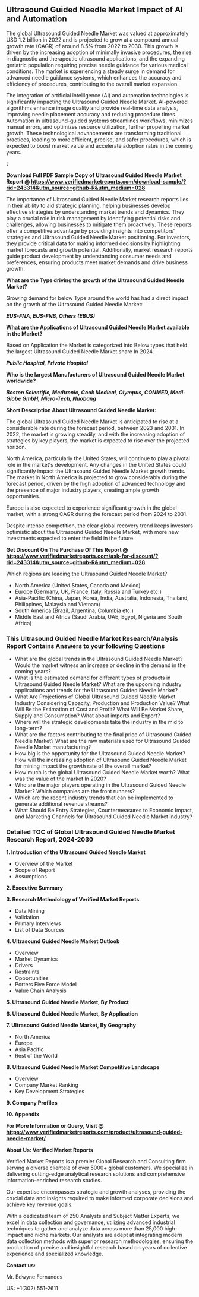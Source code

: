 <h2>Ultrasound Guided Needle Market Impact of AI and Automation</h2><p>The global Ultrasound Guided Needle Market was valued at approximately USD 1.2 billion in 2022 and is projected to grow at a compound annual growth rate (CAGR) of around 8.5% from 2022 to 2030. This growth is driven by the increasing adoption of minimally invasive procedures, the rise in diagnostic and therapeutic ultrasound applications, and the expanding geriatric population requiring precise needle guidance for various medical conditions. The market is experiencing a steady surge in demand for advanced needle guidance systems, which enhances the accuracy and efficiency of procedures, contributing to the overall market expansion.</p><p>The integration of artificial intelligence (AI) and automation technologies is significantly impacting the Ultrasound Guided Needle Market. AI-powered algorithms enhance image quality and provide real-time data analysis, improving needle placement accuracy and reducing procedure times. Automation in ultrasound-guided systems streamlines workflows, minimizes manual errors, and optimizes resource utilization, further propelling market growth. These technological advancements are transforming traditional practices, leading to more efficient, precise, and safer procedures, which is expected to boost market value and accelerate adoption rates in the coming years.</p>t</p><p id="" class=""><strong>Download Full PDF Sample Copy of Ultrasound Guided Needle Market Report @ <a href="https://www.verifiedmarketreports.com/download-sample/?rid=243314&utm_source=github-R&utm_medium=028" target="_blank">https://www.verifiedmarketreports.com/download-sample/?rid=243314&utm_source=github-R&utm_medium=028</a></strong></p><p>The importance of&nbsp;Ultrasound Guided Needle Market research reports lies in their ability to aid strategic planning, helping businesses develop effective strategies by understanding market trends and dynamics. They play a crucial role in risk management by identifying potential risks and challenges, allowing businesses to mitigate them proactively. These reports offer a competitive advantage by providing insights into competitors' strategies and Ultrasound Guided Needle Market positioning. For investors, they provide critical data for making informed decisions by highlighting market forecasts and growth potential. Additionally, market research reports guide product development by understanding consumer needs and preferences, ensuring products meet market demands and drive business growth.</p><p><strong>What are the&nbsp;Type driving the growth of the Ultrasound Guided Needle Market?</strong></p><p id="" class="">Growing demand for below Type around the world has had a direct impact on the growth of the Ultrasound Guided Needle Market:</p><em><strong>EUS-FNA, EUS-FNB, Others (EBUS)</strong></em></p><strong>What are the&nbsp;Applications&nbsp;of Ultrasound Guided Needle Market available in the Market?</strong></p><p id="" class="">Based on Application the Market is categorized into Below types that held the largest Ultrasound Guided Needle Market share In 2024.</p><em><strong>Public Hospital, Private Hospital</strong></em></p><strong>Who is the largest Manufacturers of Ultrasound Guided Needle Market worldwide?</strong></p><p><em><strong>Boston Scientific, Medtronic, Cook Medical, Olympus, CONMED, Medi-Globe GmbH, Micro-Tech, Nuobang</strong></em></p><p id="" class=""><strong>Short Description About Ultrasound Guided Needle Market:</strong></p><p>The global Ultrasound Guided Needle Market is anticipated to rise at a considerable rate during the forecast period, between 2023 and 2031. In 2022, the market is growing steadily, and with the increasing adoption of strategies by key players, the market is expected to rise over the projected horizon.</p><p>North America, particularly the United States, will continue to play a pivotal role in the market's development. Any changes in the United States could significantly impact the Ultrasound Guided Needle Market growth trends. The market in North America is projected to grow considerably during the forecast period, driven by the high adoption of advanced technology and the presence of major industry players, creating ample growth opportunities.</p><p>Europe is also expected to experience significant growth in the global market, with a strong CAGR during the forecast period from 2024 to 2031.</p><p>Despite intense competition, the clear global recovery trend keeps investors optimistic about the Ultrasound Guided Needle Market, with more new investments expected to enter the field in the future.</p><p id="" class=""><strong>Get Discount On The Purchase Of This Report @ <a href="https://www.verifiedmarketreports.com/ask-for-discount/?rid=243314&utm_source=github-R&utm_medium=028" target="_blank">https://www.verifiedmarketreports.com/ask-for-discount/?rid=243314&utm_source=github-R&utm_medium=028</a></strong></p>Which regions are leading the Ultrasound Guided Needle Market?</p><ul><li>North America (United States, Canada and Mexico)</li><li>Europe (Germany, UK, France, Italy, Russia and Turkey etc.)</li><li>Asia-Pacific (China, Japan, Korea, India, Australia, Indonesia, Thailand, Philippines, Malaysia and Vietnam)</li><li>South America (Brazil, Argentina, Columbia etc.)</li><li>Middle East and Africa (Saudi Arabia, UAE, Egypt, Nigeria and South Africa)</li></ul><h3 id="" class="">This Ultrasound Guided Needle Market Research/Analysis Report Contains Answers to your following Questions</h3><ul><li>What are the global trends in the Ultrasound Guided Needle Market? Would the market witness an increase or decline in the demand in the coming years?</li><li>What is the estimated demand for different types of products in Ultrasound Guided Needle Market? What are the upcoming industry applications and trends for the Ultrasound Guided Needle Market?</li><li>What Are Projections of Global Ultrasound Guided Needle Market Industry Considering Capacity, Production and Production Value? What Will Be the Estimation of Cost and Profit? What Will Be Market Share, Supply and Consumption? What about imports and Export?</li><li>Where will the strategic developments take the industry in the mid to long-term?</li><li>What are the factors contributing to the final price of Ultrasound Guided Needle Market? What are the raw materials used for Ultrasound Guided Needle Market manufacturing?</li><li>How big is the opportunity for the Ultrasound Guided Needle Market? How will the increasing adoption of Ultrasound Guided Needle Market for mining impact the growth rate of the overall market?</li><li>How much is the global Ultrasound Guided Needle Market worth? What was the value of the market In 2020?</li><li>Who are the major players operating in the Ultrasound Guided Needle Market? Which companies are the front runners?</li><li>Which are the recent industry trends that can be implemented to generate additional revenue streams?</li><li>What Should Be Entry Strategies, Countermeasures to Economic Impact, and Marketing Channels for Ultrasound Guided Needle Market Industry?</li></ul><h3 id="" class="">Detailed TOC of Global Ultrasound Guided Needle Market Research Report, 2024-2030</h3><p id="" class=""><strong>1. Introduction of the Ultrasound Guided Needle Market</strong></p><ul><li>Overview of the Market</li><li>Scope of Report</li><li>Assumptions</li></ul><p id="" class=""><strong>2. Executive Summary</strong></p><p id="" class=""><strong>3. Research Methodology of Verified Market Reports</strong></p><ul><li>Data Mining</li><li>Validation</li><li>Primary Interviews</li><li>List of Data Sources</li></ul><p id="" class=""><strong>4. Ultrasound Guided Needle Market Outlook</strong></p><ul><li>Overview</li><li>Market Dynamics</li><li>Drivers</li><li>Restraints</li><li>Opportunities</li><li>Porters Five Force Model</li><li>Value Chain Analysis</li></ul><p id="" class=""><strong>5. Ultrasound Guided Needle Market, By Product</strong></p><p id="" class=""><strong>6. Ultrasound Guided Needle Market, By Application</strong></p><p id="" class=""><strong>7. Ultrasound Guided Needle Market, By Geography</strong></p><ul><li>North America</li><li>Europe</li><li>Asia Pacific</li><li>Rest of the World</li></ul><p id="" class=""><strong>8. Ultrasound Guided Needle Market Competitive Landscape</strong></p><ul><li>Overview</li><li>Company Market Ranking</li><li>Key Development Strategies</li></ul><p id="" class=""><strong>9. Company Profiles</strong></p><p id="" class=""><strong>10. Appendix</strong></p><p id="" class=""><strong>For More Information or Query, Visit @ <a href="https://www.verifiedmarketreports.com/product/ultrasound-guided-needle-market/" target="_blank">https://www.verifiedmarketreports.com/product/ultrasound-guided-needle-market/</a></strong></p><p id="" class=""><strong>About Us: Verified Market Reports</strong></p><p id="" class="">Verified Market Reports is a premier Global Research and Consulting firm serving a diverse clientele of over 5000+ global customers. We specialize in delivering cutting-edge analytical research solutions and comprehensive information-enriched research studies.</p><p id="" class="">Our expertise encompasses strategic and growth analyses, providing the crucial data and insights required to make informed corporate decisions and achieve key revenue goals.</p><p id="" class="">With a dedicated team of 250 Analysts and Subject Matter Experts, we excel in data collection and governance, utilizing advanced industrial techniques to gather and analyze data across more than 25,000 high-impact and niche markets. Our analysts are adept at integrating modern data collection methods with superior research methodologies, ensuring the production of precise and insightful research based on years of collective experience and specialized knowledge.</p><p id="" class=""><strong>Contact us:</strong></p><p id="" class="">Mr. Edwyne Fernandes</p><p id="" class="">US: +1(302) 551-2611</p>